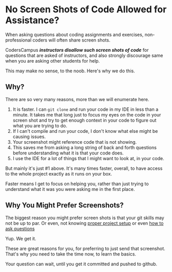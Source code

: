 # No Screen Shots of Code Allowed for Assistance?

When asking questions about coding assignments and exercises, non-professional coders will often share screen shots.

CodersCampus _**instructors disallow such screen shots of code**_ for questions that are asked of instructors, and also strongly discourage same when you are asking other students for help.

This may make no sense, to the noob. Here's why we do this.

## Why?

There are so very many reasons, more than we will enumerate here.

1. It is faster. I can `git clone` and run your code in my IDE in less than a minute. It takes me that long just to focus my eyes on the code in your screen shot and try to get enough context in your code to figure out what you are trying to do.
2. If I can't compile and run your code, I don't know what else might be causing issues.
3. Your screenshot might reference code that is not showing. 
4. This saves me from asking a long string of back and forth questions before understanding what it is that your code does.
5. I use the IDE for a lot of things that I might want to look at, in your code.

But mainly it's just #1 above. It's many times faster, overall, to have access to the whole project exactly as it runs on your box.

Faster means I get to focus on helping you, rather than just trying to understand what it was you were asking me in the first place.

## Why You Might Prefer Screenshots?

The biggest reason you might prefer screen shots is that your git skills may not be up to par. Or even, not knowing [proper project setup](../item/PRO_ASSISTANCE_PROJECT_REPO_DIRECTORY.md) or even [how to ask questions](../item/PRO_ASSISTANCE_QUESTIONS_LOCALIZED.md)

Yup. We get it.

These are great reasons for you, for preferring to just send that screenshot. That's why you need to take the time now, to learn the basics. 

Your question can wait, until you get it committed and pushed to github.